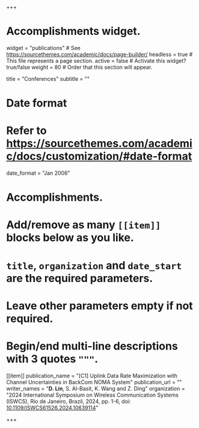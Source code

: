+++
# Accomplishments widget.
widget = "publications"  # See https://sourcethemes.com/academic/docs/page-builder/
headless = true  # This file represents a page section.
active = false  # Activate this widget? true/false
weight = 80  # Order that this section will appear.

title = "Conferences"
subtitle = ""

# Date format
#   Refer to https://sourcethemes.com/academic/docs/customization/#date-format
date_format = "Jan 2006"

# Accomplishments.
#   Add/remove as many `[[item]]` blocks below as you like.
#   `title`, `organization` and `date_start` are the required parameters.
#   Leave other parameters empty if not required.
#   Begin/end multi-line descriptions with 3 quotes `"""`.

[[item]]
  publication_name = "[C1] Uplink Data Rate Maximization with Channel Uncertainties in BackCom NOMA System"
  publication_url = ""
  writer_names = "**D. Lin**, S. Al-Basit, K. Wang and Z. Ding"
  organization = "2024 International Symposium on Wireless Communication Systems (ISWCS), Rio de Janeiro, Brazil, 2024, pp. 1-6, doi: [10.1109/ISWCS61526.2024.10639114](https://dx.doi.org/10.1109/ISWCS61526.2024.10639114)"

+++
